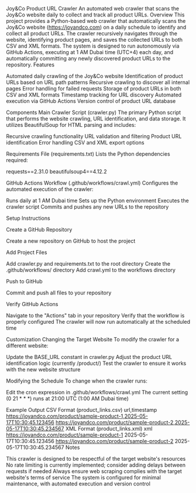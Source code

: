 Joy&Co Product URL Crawler
An automated web crawler that scans the Joy&Co website daily to collect and track all product URLs.
Overview
This project provides a Python-based web crawler that automatically scans the Joy&Co website (https://joyandco.com) on a daily schedule to identify and collect all product URLs. The crawler recursively navigates through the website, identifying product pages, and saves the collected URLs to both CSV and XML formats.
The system is designed to run autonomously via GitHub Actions, executing at 1 AM Dubai time (UTC+4) each day, and automatically committing any newly discovered product URLs to the repository.
Features

Automated daily crawling of the Joy&Co website
Identification of product URLs based on URL path patterns
Recursive crawling to discover all internal pages
Error handling for failed requests
Storage of product URLs in both CSV and XML formats
Timestamp tracking for URL discovery
Automated execution via GitHub Actions
Version control of product URL database

Components
Main Crawler Script (crawler.py)
The primary Python script that performs the website crawling, URL identification, and data storage. It utilizes BeautifulSoup for HTML parsing and includes:

Recursive crawling functionality
URL validation and filtering
Product URL identification
Error handling
CSV and XML export options

Requirements File (requirements.txt)
Lists the Python dependencies required:

requests==2.31.0
beautifulsoup4==4.12.2

GitHub Actions Workflow (.github/workflows/crawl.yml)
Configures the automated execution of the crawler:

Runs daily at 1 AM Dubai time
Sets up the Python environment
Executes the crawler script
Commits and pushes any new URLs to the repository

Setup Instructions

Create a GitHub Repository

Create a new repository on GitHub to host the project


Add Project Files

Add crawler.py and requirements.txt to the root directory
Create the .github/workflows/ directory
Add crawl.yml to the workflows directory


Push to GitHub

Commit and push all files to your repository


Verify GitHub Actions

Navigate to the "Actions" tab in your repository
Verify that the workflow is properly configured
The crawler will now run automatically at the scheduled time



Customization
Changing the Target Website
To modify the crawler for a different website:

Update the BASE_URL constant in crawler.py
Adjust the product URL identification logic (currently /product/)
Test the crawler to ensure it works with the new website structure

Modifying the Schedule
To change when the crawler runs:

Edit the cron expression in .github/workflows/crawl.yml
The current setting (0 21 * * *) runs at 21:00 UTC (1:00 AM Dubai time)

Example Output
CSV Format (product_links.csv)
url,timestamp
https://joyandco.com/product/sample-product-1,2025-05-17T10:30:45.123456
https://joyandco.com/product/sample-product-2,2025-05-17T10:30:45.234567
XML Format (product_links.xml)
xml<products>
  <product>
    <url>https://joyandco.com/product/sample-product-1</url>
    <timestamp>2025-05-17T10:30:45.123456</timestamp>
  </product>
  <product>
    <url>https://joyandco.com/product/sample-product-2</url>
    <timestamp>2025-05-17T10:30:45.234567</timestamp>
  </product>
</products>
Notes

This crawler is designed to be respectful of the target website's resources
No rate limiting is currently implemented; consider adding delays between requests if needed
Always ensure web scraping complies with the target website's terms of service
The system is configured for minimal maintenance, with automated execution and version control
